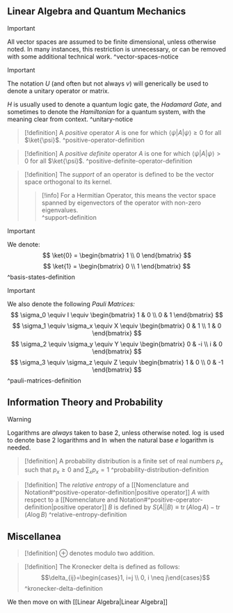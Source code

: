 ## Linear  Algebra and Quantum Mechanics

>[!important]
>All vector spaces are assumed to be finite dimensional, unless otherwise noted. In many instances, this restriction is unnecessary, or can be removed with some additional technical work.
>^vector-spaces-notice

>[!Important]
>The notation $U$ (and often but not always $v$) will generically be used to denote a unitary operator or matrix.
>
>$H$ is usually used to denote a quantum logic gate, the *Hadamard Gate*, and sometimes to denote the *Hamiltonian* for a quantum system, with the meaning clear from context.
>^unitary-notice

>[!definition]
>A *positive* operator $A$ is one for which $\langle \psi \vert A \vert \psi \rangle \geq 0$ for all $\ket{\psi}$.
>^positive-operator-definition


>[!definition]
>A  *positive definite* operator $A$ is one for which $\langle \psi \vert A \vert \psi \rangle > 0$ for all $\ket{\psi}$.
>^positive-definite-operator-definition


>[!definition]
>The  *support* of an operator is defined to be the vector space orthogonal to its kernel.
>>[!info]
>>For a Hermitian Operator, this means the vector space spanned by eigenvectors of the operator with non-zero eigenvalues.\
>^support-definition


>[!important]
>We denote:
>$$
>\ket{0} = \begin{bmatrix} 1 \\ 0 \end{bmatrix}
>$$
>$$
>\ket{1} = \begin{bmatrix} 0 \\ 1 \end{bmatrix}
>$$
>^basis-states-definition


>[!important]
>We also denote the following *Pauli Matrices:*
>$$
>\sigma_0 \equiv I \equiv \begin{bmatrix} 1  & 0 \\ 0 & 1 \end{bmatrix}
>$$
>$$
>\sigma_1 \equiv \sigma_x \equiv X \equiv \begin{bmatrix} 0  & 1 \\ 1 & 0 \end{bmatrix}
>$$
>$$
>\sigma_2 \equiv \sigma_y \equiv Y \equiv \begin{bmatrix} 0  & -i \\ i & 0 \end{bmatrix}
>$$
>$$
>\sigma_3 \equiv \sigma_z \equiv Z \equiv \begin{bmatrix} 1  & 0 \\ 0 & -1 \end{bmatrix}
>$$
>^pauli-matrices-definition

## Information Theory and Probability

>[!warning]
>Logarithms are *always* taken to base 2, unless otherwise noted. $\log$ is used to denote base 2 logarithms and $\ln$ when the natural base $e$ logarithm is needed.

>[!definition]
> A probability distribution is a finite set of real numbers $p_x$ such that $p_x \geq 0$ and $\sum_x p_x= 1$
> ^probability-distribution-definition

>[!definition]
>The *relative entropy* of a [[Nomenclature and Notation#^positive-operator-definition|positive operator]] $A$ with respect to a [[Nomenclature and Notation#^positive-operator-definition|positive operator]] $B$ is defined  by $S(A \vert \vert B) \equiv \operatorname{tr}(A \log A) - \operatorname{tr}(A \log B)$
>^relative-entropy-definition

## Miscellanea
>[!definition]
>$\oplus$ denotes modulo two addition.

>[!definition]
>The Kronecker delta is defined as follows:  $$\delta_{ij}=\begin{cases}1, i=j \\ 0, i \neq j\end{cases}$$
>^kronecker-delta-definition

We then move on with [[Linear Algebra|Linear Algebra]]